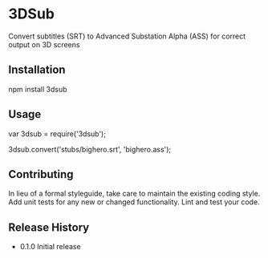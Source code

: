 3DSub
=========

Convert subtitles (SRT) to Advanced Substation Alpha (ASS) for correct output on 3D screens

## Installation

  npm install 3dsub

## Usage

  var 3dsub = require('3dsub');
  
  3dsub.convert('stubs/bighero.srt', 'bighero.ass');

## Contributing

In lieu of a formal styleguide, take care to maintain the existing coding style.
Add unit tests for any new or changed functionality. Lint and test your code.

## Release History

* 0.1.0 Initial release
